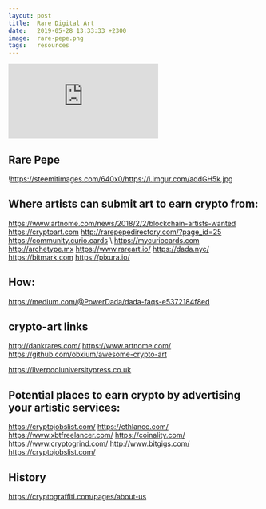 ```yaml
---
layout: post
title:  Rare Digital Art
date:   2019-05-28 13:33:33 +2300
image:  rare-pepe.png
tags:   resources
---
```


<iframe src="https://youtu.be/5eLAI-Atl88" frameborder="0" allowfullscreen></iframe>

## Rare Pepe

!https://steemitimages.com/640x0/https://i.imgur.com/addGH5k.jpg

## Where artists can submit art to earn crypto from:
https://www.artnome.com/news/2018/2/2/blockchain-artists-wanted
https://cryptoart.com
http://rarepepedirectory.com/?page_id=25
https://community.curio.cards \ https://mycuriocards.com
http://archetype.mx
https://www.rareart.io/
https://dada.nyc/
https://bitmark.com
https://pixura.io/

## How:
https://medium.com/@PowerDada/dada-faqs-e5372184f8ed

## crypto-art links
http://dankrares.com/
https://www.artnome.com/
https://github.com/obxium/awesome-crypto-art

https://liverpooluniversitypress.co.uk


## Potential places to earn crypto by advertising your artistic services:
https://cryptojobslist.com/
https://ethlance.com/
https://www.xbtfreelancer.com/
https://coinality.com/
https://www.cryptogrind.com/
http://www.bitgigs.com/
https://cryptojobslist.com/

## History
https://cryptograffiti.com/pages/about-us


